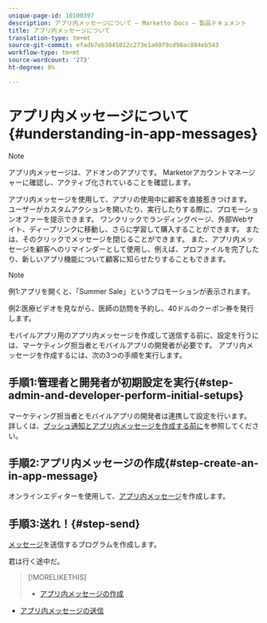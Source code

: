 ```yaml
---
unique-page-id: 10100397
description: アプリ内メッセージについて — Marketto Docs — 製品ドキュメント
title: アプリ内メッセージについて
translation-type: tm+mt
source-git-commit: efadb7eb3845012c273e1a60f9cd98ac884eb543
workflow-type: tm+mt
source-wordcount: '273'
ht-degree: 0%

---
```



# アプリ内メッセージについて{#understanding-in-app-messages}

>[!NOTE]
>
>アプリ内メッセージは、アドオンのアプリです。 Marketorアカウントマネージャーに確認し、アクティブ化されていることを確認します。

アプリ内メッセージを使用して、アプリの使用中に顧客を直接惹きつけます。 ユーザーがカスタムアクションを開いたり、実行したりする際に、プロモーションオファーを提示できます。 ワンクリックでランディングページ、外部Webサイト、ディープリンクに移動し、さらに学習して購入することができます。 または、そのクリックでメッセージを閉じることができます。  また、アプリ内メッセージを顧客へのリマインダーとして使用し、例えば、プロファイルを完了したり、新しいアプリ機能について顧客に知らせたりすることもできます。

>[!NOTE]
>
>例1:アプリを開くと、「Summer Sale」というプロモーションが表示されます。
>
>例2:医療ビデオを見ながら、医師の訪問を予約し、40ドルのクーポン券を発行します。

モバイルアプリ用のアプリ内メッセージを作成して送信する前に、設定を行うには、マーケティング担当者とモバイルアプリの開発者が必要です。  アプリ内メッセージを作成するには、次の3つの手順を実行します。

## 手順1:管理者と開発者が初期設定を実行{#step-admin-and-developer-perform-initial-setups}

マーケティング担当者とモバイルアプリの開発者は連携して設定を行います。 詳しくは、[プッシュ通知とアプリ内メッセージを作成する前に](/help/marketo/product-docs/mobile-marketing/admin/before-you-create-push-notifications-and-in-app-messages.md)を参照してください。

## 手順2:アプリ内メッセージの作成{#step-create-an-in-app-message}

オンラインエディターを使用して、[アプリ内メッセージ](http://docs.marketo.com/display/docs/create+an+in-app+message)を作成します。

## 手順3:送れ！{#step-send}

[メッセージ](http://docs.marketo.com/display/docs/send+your+in-app+message)を送信するプログラムを作成します。

君は行く途中だ。

>[!MORELIKETHIS]
>
>* [アプリ内メッセージの作成](http://docs.marketo.com/display/docs/create+an+in-app+message)
   >
   >
* [アプリ内メッセージの送信](http://docs.marketo.com/display/docs/send+your+in-app+message)

